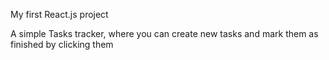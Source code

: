 My first React.js project

A simple Tasks tracker, where you can create new tasks and mark them as finished by clicking them
